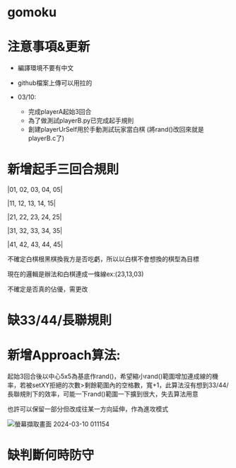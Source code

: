 # gomoku
 # 注意事項&更新
* 編譯環境不要有中文
* github檔案上傳可以用拉的
* 03/10:

  - 完成playerA起始3回合
  - 為了做測試playerB.py已完成起手規則
  - 創建playerUrSelf用於手動測試玩家當白棋 (將rand()改回來就是playerB.c了)
  

 # 新增起手三回合規則
 
|01, 02, 03, 04, 05|

|11, 12, 13, 14, 15|

|21, 22, 23, 24, 25|

|31, 32, 33, 34, 35|

|41, 42, 43, 44, 45|

不確定白棋根黑棋換我方是否吃虧，所以以白棋不會想換的棋型為目標

現在的邏輯是辦法和白棋連成一條線ex:(23,13,03)

不確定是否真的佔優，需更改

 # 缺33/44/長聯規則

 # 新增Approach算法:

 起始3回合後以中心5x5為基底作rand()，希望縮小rand()範圍增加連成線的機率，若被setXY拒絕的次數>剩餘範圍內的空格數，寬+1，此算法沒有想到33/44/長聯規則下的效率，可能一下rand()範圍一下擴到很大，失去算法用意

 也許可以保留一部分但改成往某一方向延伸，作為進攻模式
 
 ![螢幕擷取畫面 2024-03-10 011154](https://github.com/ntut-Tu/gomoku/assets/160988691/043c8275-14e0-4cec-8523-8ead17e8f23a)

# 缺判斷何時防守
